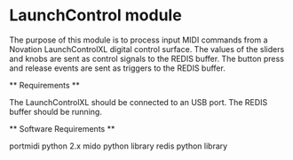 LaunchControl module
====================

The purpose of this module is to process input MIDI commands from a Novation LaunchControlXL digital control surface. The values of the sliders and knobs are sent as control signals to the REDIS buffer. The button press and release events are sent as triggers to the REDIS buffer.

** Requirements **

The LaunchControlXL should be connected to an USB port.
The REDIS buffer should be running.

** Software Requirements **

portmidi
python 2.x
mido python library
redis python library
